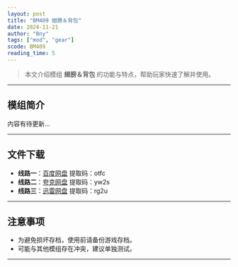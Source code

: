 ```yaml
---
layout: post
title: "BM409 翅膀＆背包"
date: 2024-11-21
author: "Bny"
tags: ["mod", "gear"]
scode: BM409
reading_time: 5
---
```


> 本文介绍模组 **翅膀＆背包** 的功能与特点，帮助玩家快速了解并使用。

---

## 模组简介

内容有待更新...

---


## 文件下载
- **线路一**：[百度网盘](https://pan.baidu.com/s/1uruP-fx2b3B9cbq3w6Z74g?pwd=otfc)  提取码：otfc  
- **线路二**：[夸克网盘](https://pan.quark.cn/s/92f92bd5d2cb?pwd=yw2s)  提取码：yw2s  
- **线路三**：[迅雷网盘](https://pan.xunlei.com/s/VOCCbYnCQNZoOrhJ3-A82eZYA1?pwd=rg2u)  提取码：rg2u  

---

## 注意事项
- 为避免损坏存档，使用前请备份游戏存档。
- 可能与其他模组存在冲突，建议单独测试。

---

